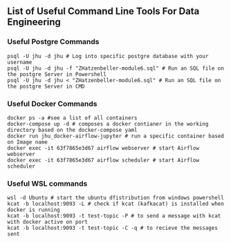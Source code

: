 ## List of Useful Command Line Tools For Data Engineering

### Useful Postgre Commands
```Shell
psql -U jhu -d jhu # Log into specific postgre database with your username
psql -U jhu -d jhu -f "ZHatzenbeller-module6.sql" # Run an SQL file on the postgre Server in Powershell
psql -U jhu -d jhu < "ZHatzenbeller-module6.sql" # Run an SQL file on the postgre Server in CMD
```

### Useful Docker Commands
```Shell
docker ps -a #see a list of all containers
docker-compose up -d # composes a docker contianer in the working directory based on the docker-compose yaml
docker run jhu_docker-airflow-jupyter # run a specific container based on Image name
docker exec -it 63f7865e3d67 airflow webserver # start Airflow webserver
docker exec -it 63f7865e3d67 airflow scheduler # start Airflow scheduler
```

### Useful WSL commands
```Shell
wsl -d Ubuntu # start the ubuntu dfistribution from windows powershell
kcat -b localhost:9093 -L # check if kcat (kafkacat) is installed when docker is running
kcat -b localhost:9093 -t test-topic -P # to send a message with kcat with docker active on port
kcat -b localhost:9093 -t test-topic -C -q # to recieve the messages sent
```